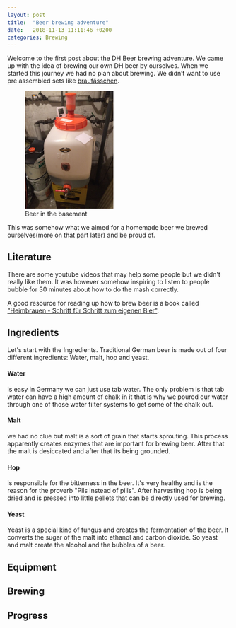 ```yaml
---
layout: post
title:  "Beer brewing adventure"
date:   2018-11-13 11:11:46 +0200
categories: Brewing
---
```



Welcome to the first post about the DH Beer brewing adventure. We came up with the idea of brewing our own DH beer by ourselves. When we started this journey we had no plan about brewing. We didn’t want to use pre assembled sets like <a href="https://www.braufaesschen.com">braufässchen</a>.

<figure>
	<img src="/images/brewing/beerInBasement.jpg " alt="Beer in the basement" width="200"/> 
	<figcaption>Beer in the basement</figcaption>
</figure>


This was somehow what we aimed for a homemade beer we brewed ourselves(more on that part later) and be proud of.


## Literature

There are some youtube videos that may help some people but we didn't really like them. It was however somehow inspiring to listen to people bubble for 30 minutes about how to do the mash correctly.

A good resource for reading up how to brew beer is a book called <a href="https://www.amazon.de/dp/3418008062/ref=asc_df_341800806256837420/?tag=googshopde-21&creative=22398&creativeASIN=3418008062&linkCode=df0&hvadid=310638342202&hvpos=1o1&hvnetw=g&hvrand=13155035818378989475&hvpone=&hvptwo=&hvqmt=&hvdev=c&hvdvcmdl=&hvlocint=&hvlocphy=9042426&hvtargid=pla-564148427400&th=1&psc=1&tag=&ref=&adgrpid=64643860067&hvpone=&hvptwo=&hvadid=310638342202&hvpos=1o1&hvnetw=g&hvrand=13155035818378989475&hvqmt=&hvdev=c&hvdvcmdl=&hvlocint=&hvlocphy=9042426&hvtargid=pla-564148427400"> "Heimbrauen - Schritt für Schritt zum eigenen Bier"</a>.

## Ingredients

Let's start with the Ingredients. Traditional German beer is made out of four different ingredients: Water, malt, hop and yeast. 

#### Water 
is easy in Germany we can just use tab water. The only problem is that tab water can have a high amount of chalk in it that is why we poured our water through one of those water filter systems to get some of the chalk out.

#### Malt
we had no clue but malt is a sort of grain that starts sprouting. This process apparently creates enzymes that are important for brewing beer. After that the malt is desiccated and after that its being grounded.

#### Hop
is responsible for the bitterness in the beer. It's very healthy and is the reason for the proverb "Pils instead of pills". After harvesting hop is being dried and is pressed into little pellets that can be directly used for brewing. 

#### Yeast
Yeast is a special kind of fungus and creates the fermentation of the beer. It converts the sugar of the malt into ethanol and carbon dioxide. So yeast and malt create the alcohol and the bubbles of a beer.

## Equipment

## Brewing

## Progress 
